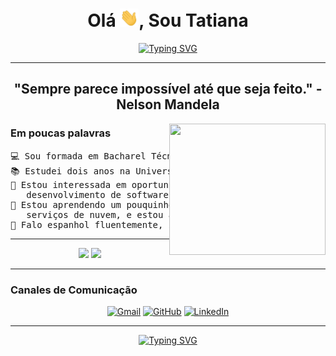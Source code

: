 <div align="center">
  <h1>Olá <img  src="https://raw.githubusercontent.com/ABSphreak/ABSphreak/master/gifs/Hi.gif" width="30px">, Sou Tatiana </h1>

<a href="https://git.io/typing-svg"><img src="https://readme-typing-svg.herokuapp.com?font=Fira+Code&pause=1000&color=F7F5F4&background=000000F8&random=false&width=435&lines=%3E+Bem-vindo+ao+meu+perfil+do+GitHub!" alt="Typing SVG" /></a>
</div>
<hr>
<h2 align="center">"Sempre parece impossível até que seja feito." - Nelson Mandela</h2>
<img align='right' src="http://cdn.lowgif.com/small/9cb12f51dffbaaa6-character-typing-by-vincent-mokuenko-dribbble.gif" width="250" height="210">

<h3>Em poucas palavras</h3>
<pre align="justify">
💻 Sou formada em Bacharel Técnico na Especialidade de Informática.
📚 Estudei dois anos na Universidade de Ciências Informáticas (UCI).
📝 Estou interessada em oportunidades que me permitam aplicar meus conhecimentos no 
   desenvolvimento de software e aprender novas tecnologias.
🌱 Estou aprendendo um pouquinho mais a cada dia sobre programação front-end e 
   serviços de nuvem, e estou adorando essa jornada de aprendizado!.
💬 Falo espanhol fluentemente, inglês e português em nível intermediário
</pre>
<hr/>
<p align= "center">
  <img height= "150" src="https://github-readme-stats.vercel.app/api?username=Tativv&theme=react&show_icons=true&include_all_commits=true" />
  <img height= "150" src="https://github-readme-stats.vercel.app/api/top-langs/?username=Tativv&theme=react&layout=compact" />
</p>
<hr/>
<h3>Canales de Comunicação</h3>
<p align="center">
	<a href="mailto:varonatatiana1@gmail.com"><img src="https://img.icons8.com/bubbles/50/000000/gmail.png" alt="Gmail"/></a>
	<a href="https://github.com/Tativv"><img src="https://img.icons8.com/bubbles/50/000000/github.png" alt="GitHub"/></a>
	<a href=""><img src="https://img.icons8.com/bubbles/50/000000/linkedin.png" alt="LinkedIn"/></a>
</p>
<hr/>
<div align="center">
<a href="https://git.io/typing-svg"><img src="https://readme-typing-svg.herokuapp.com?font=Fira+Code&pause=1000&color=F7F5F4&background=000000F8&random=false&width=435&lines=%3E+Obrigada+por+visitar+meu+perfil" alt="Typing SVG"/></a>
</div>

